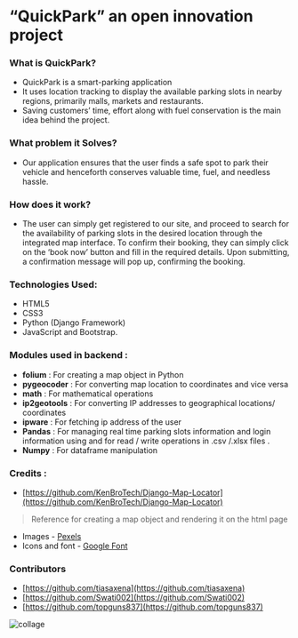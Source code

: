 # “QuickPark” an open innovation project
### What is QuickPark?
- QuickPark is a smart-parking application
- It uses location tracking to display the available parking slots in nearby regions, primarily malls, markets and restaurants.
- Saving customers’ time, effort along with fuel conservation is the main idea behind the project. 

### What problem it Solves?
 - Our application ensures that the user finds a safe spot to park their vehicle and henceforth conserves valuable time, fuel, and needless hassle.

### How does it work?
- The user can simply get registered to our site, and proceed to search for the availability of parking slots in the desired location through the integrated map interface. To confirm their booking,  they can simply click on the ‘book now’ button and fill in the required details. Upon submitting, a confirmation message will pop up, confirming the booking.

### Technologies Used: 
- HTML5
- CSS3
- Python (Django Framework)
- JavaScript and Bootstrap.


### Modules used in backend :

- **folium** : For creating a map object in Python
- **pygeocoder** : For converting map location to coordinates and vice versa
- **math** : For mathematical operations
- **ip2geotools** : For converting IP addresses to geographical locations/ coordinates
- **ipware** : For fetching ip address of the user
- **Pandas** : For managing real time parking slots information and login information using
     	and for read / write operations in .csv /.xlsx files .	
- **Numpy** : For dataframe manipulation 


### Credits :
- [https://github.com/KenBroTech/Django-Map-Locator](https://github.com/KenBroTech/Django-Map-Locator) 
>	Reference for creating a map object and rendering it
	on the html page 

- Images  - [Pexels](https://www.pexels.com/)
- Icons and font - [Google Font](https://fonts.google.com/) 

### Contributors
- [https://github.com/tiasaxena](https://github.com/tiasaxena)
- [https://github.com/Swati002](https://github.com/Swati002)
- [https://github.com/topguns837](https://github.com/topguns837)

![collage](https://user-images.githubusercontent.com/90551491/136579654-afccb77c-c0d5-406f-8ae8-4108cab4dd27.png)

